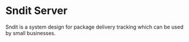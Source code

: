 # Sndit Server

Sndit is a system design for package delivery tracking which can be used by small businesses.
